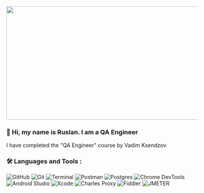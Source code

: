 <div align="center">
  <img src="https://media.giphy.com/media/dWesBcTLavkZuG35MI/giphy.gif" width="600" height="300"/>
</div>

### :call_me_hand: Hi, my name is Ruslan. I am a QA Engineer 
I have completed the "QA Engineer" course by Vadim Ksendzov

### :hammer_and_wrench: Languages and Tools :
![GitHub](https://img.shields.io/badge/github-%23121011.svg?style=for-the-badge&logo=github&logoColor=white)
![Git](https://img.shields.io/badge/git-%23F05033.svg?style=for-the-badge&logo=git&logoColor=white)
![Terminal](https://img.shields.io/badge/Terminal-%234D4D4D.svg?style=for-the-badge&logo=windows-terminal&logoColor=white)
![Postman](https://img.shields.io/badge/Postman-FF6C37?style=for-the-badge&logo=postman&logoColor=white)
![Postgres](https://img.shields.io/badge/postgres-%23316192.svg?style=for-the-badge&logo=postgresql&logoColor=white)
![Chrome DevTools](https://img.shields.io/badge/Chrome%20DevTools-4285F4?style=for-the-badge&logo=GoogleChrome&logoColor=white)
![Android Studio](https://img.shields.io/badge/Android%20Studio-3DDC84.svg?style=for-the-badge&logo=android-studio&logoColor=white)
![Xcode](https://img.shields.io/badge/Xcode-007ACC?style=for-the-badge&logo=Xcode&logoColor=white)
![Charles Proxy](https://img.shields.io/badge/Charles%20Proxy-090909?style=for-the-badge&logo=CharlesProxy)
![Fiddler](https://img.shields.io/badge/FIDDLER-090909?style=for-the-badge&logo=fiddler&logoColor=Fiddler)
![JMETER](https://img.shields.io/badge/JMeter-%23D42029.svg?style=for-the-badge&logo=apache&logoColor=white)


<!--
**RuslanRS13/RuslanRS13** is a ✨ _special_ ✨ repository because its `README.md` (this file) appears on your GitHub profile.

Here are some ideas to get you started:

- 🔭 I’m currently working on ...
- 🌱 I’m currently learning ...
- 👯 I’m looking to collaborate on ...
- 🤔 I’m looking for help with ...
- 💬 Ask me about ...
- 📫 How to reach me: ...
- 😄 Pronouns: ...
- ⚡ Fun fact: ...
-->
